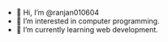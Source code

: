 - 👋 Hi, I’m @ranjan010604
- 👀 I’m interested in computer programming.
- 🌱 I’m currently learning  web development.
<!---
ranjan010604/ranjan010604 is a ✨ special ✨ repository because its `README.md` (this file) appears on your GitHub profile.
You can click the Preview link to take a look at your changes.
--->
